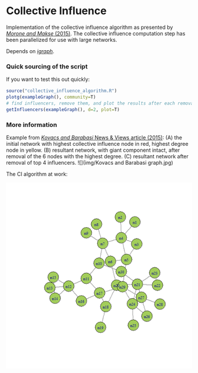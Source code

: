 # Collective Influence

Implementation of the collective influence algorithm as presented by [*Morone and Makse* (2015)](http://www.ncbi.nlm.nih.gov/pubmed/26131931). The collective influence computation step has been parallelized for use with large networks.

Depends on [*igraph*](http://igraph.org/).

### Quick sourcing of the script

If you want to test this out quickly:
```r
source("collective_influence_algorithm.R")
plotg(exampleGraph(), community=T)
# find influencers, remove them, and plot the results after each removal
getInfluencers(exampleGraph(), d=2, plot=T)
```

### More information

Example from [*Kovacs and Barabasi* News & Views article (2015)](http://www.ncbi.nlm.nih.gov/pubmed/26245576):
(A) the initial network with highest collective influence node in red, highest degree node in yellow. (B) resultant network, with giant component intact, after removal of the 6 nodes with the highest degree. (C) resultant network after removal of top 4 influencers.
![](img/Kovacs and Barabasi graph.jpg)

The CI algorithm at work:

![](img/collective_influence_animation.gif)
